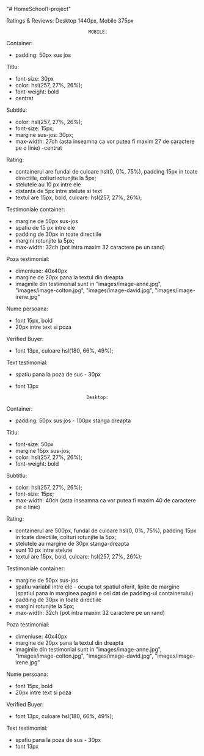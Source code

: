 "# HomeSchool1-project" 

 Ratings & Reviews: Desktop 1440px, Mobile 375px
    
    
    
                                  MOBILE:

  Container:
  - padding: 50px sus jos

  Titlu:
  - font-size: 30px
  - color: hsl(257, 27%, 26%);
  - font-weight: bold
  - centrat

  Subtitlu:
  - color: hsl(257, 27%, 26%);
  - font-size: 15px;
  - margine sus-jos: 30px;
  - max-width: 27ch (asta inseamna ca vor putea fi maxim 27 de caractere pe o linie)
  -centrat

  Rating:
  - containerul are fundal de culoare hsl(0, 0%, 75%), padding 15px in toate directiile, colturi rotunjite la 5px;
  - stelutele au 10 px intre ele
  - distanta de 5px intre stelute si text
  - textul are 15px, bold, culoare: hsl(257, 27%, 26%);

  Testimoniale container:
  - margine de 50px sus-jos
  - spatiu de 15 px intre ele
  - padding de 30px in toate directiile
  - margini rotunjite la 5px;
  - max-width: 32ch (pot intra maxim 32 caractere pe un rand)

  Poza testimonial:
  - dimeniuse: 40x40px
  - margine de 20px pana la textul din dreapta
  - imaginile din testimonial sunt in "images/image-anne.jpg", "images/image-colton.jpg", "images/image-david.jpg", "images/image-irene.jpg"

  Nume persoana:
  - font 15px, bold
  - 20px intre text si poza

  Verified Buyer:
  - font 13px, culoare hsl(180, 66%, 49%);

  Text testimonial:
  - spatiu pana la poza de sus - 30px
  - font 13px



                                  Desktop:

Container:
- padding: 50px sus jos - 100px stanga dreapta

Titlu:
- font-size: 50px
- margine 15px sus-jos;
- color: hsl(257, 27%, 26%);
- font-weight: bold

Subtitlu:
- color: hsl(257, 27%, 26%);
- font-size: 15px;
- max-width: 40ch (asta inseamna ca vor putea fi maxim 40 de caractere pe o linie)

Rating:
- containerul are 500px, fundal de culoare hsl(0, 0%, 75%), padding 15px in toate directiile, colturi rotunjite la 5px;
- stelutele au margine de 30px stanga-dreapta
- sunt 10 px intre stelute
- textul are 15px, bold, culoare: hsl(257, 27%, 26%);

Testimoniale container:
- margine de 50px sus-jos
- spatiu variabil intre ele - ocupa tot spatiul oferit, lipite de margine (spatiul pana in marginea paginii e cel dat de padding-ul containerului)
- padding de 30px in toate directiile
- margini rotunjite la 5px;
- max-width: 32ch (pot intra maxim 32 caractere pe un rand)

Poza testimonial:
- dimeniuse: 40x40px
- margine de 20px pana la textul din dreapta
- imaginile din testimonial sunt in "images/image-anne.jpg", "images/image-colton.jpg", "images/image-david.jpg", "images/image-irene.jpg"

Nume persoana:
- font 15px, bold
- 20px intre text si poza

Verified Buyer:
- font 13px, culoare hsl(180, 66%, 49%);

Text testimonial:
- spatiu pana la poza de sus - 30px
- font 13px
